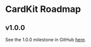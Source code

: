# CardKit Roadmap

## v1.0.0

See the 1.0.0 milestone in GitHub [here](https://github.com/times/cardkit/milestones/1.0.0).